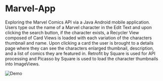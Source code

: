 # Marvel-App
Exploring the Marvel Comics API via a Java Android mobile application. Users type out the name of a Marvel character in the Edit Text and upon clicking the search button, if the character exists, a Recycler View composed of Card Views is loaded with each variation of the characters thumbnail and name. Upon clicking a card the user is brought to a details page where they can see the characters enlarged thumbnail, description, and a list of comics they are featured in. Retrofit by Square is used for API processing and Picasso by Square is used to load the character thumbnails into ImageViews.

![Demo](https://github.com/NicholasSamaroo/Marvel-App/blob/main/demo/app_demo.gif)
